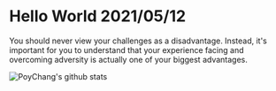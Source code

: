 # Hello World 2021/05/12

You should never view your challenges as a disadvantage. Instead, it's important for you to understand that your experience facing and overcoming adversity is actually one of your biggest advantages.

![PoyChang's github stats](https://github-readme-stats.vercel.app/api?username=poychang&show_icons=true&theme=dracula)
